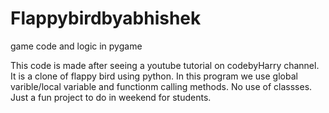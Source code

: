 # Flappybirdbyabhishek
game code and logic in pygame

This code is made after seeing a youtube tutorial on codebyHarry channel.
It is a clone of flappy bird using python.
In this program we use global varible/local variable and functionm calling methods. No use of classses.
Just a fun project to do in weekend for students.

